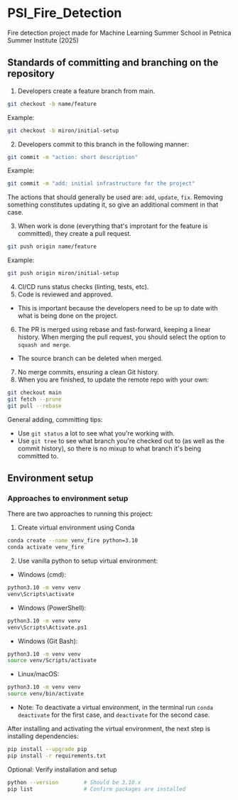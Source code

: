 # PSI_Fire_Detection
Fire detection project made for Machine Learning Summer School in Petnica Summer Institute (2025) 


## Standards of committing and branching on the repository
1. Developers create a feature branch from main.
```bash
git checkout -b name/feature
```
Example:
```bash
git checkout -b miron/initial-setup
```

2. Developers commit to this branch in the following manner:
```bash
git commit -m "action: short description"
```
Example:
```bash
git commit -m "add: initial infrastructure for the project"
```
The actions that should generally be used are: `add`, `update`, `fix`. Removing something constitutes updating it, so give an additional comment in that case.

3. When work is done (everything that's improtant for the feature is committed), they create a pull request.
```bash
git push origin name/feature
```
Example:
```bash
git push origin miron/initial-setup
```
4. CI/CD runs status checks (linting, tests, etc).
5. Code is reviewed and approved.
- This is important because the developers need to be up to date with what is being done on the project.
6. The PR is merged using rebase and fast-forward, keeping a linear history. When merging the pull request, you should select the option to `squash and merge`.
- The source branch can be deleted when merged.
7. No merge commits, ensuring a clean Git history.
8. When you are finished, to update the remote repo with your own:
```bash
git checkout main
git fetch --prune
git pull --rebase
```

General adding, committing tips:
- Use `git status` a lot to see what you're working with.
- Use `git tree` to see what branch you're checked out to (as well as the commit history), so there is no mixup to what branch it's being committed to.


## Environment setup
### Approaches to environment setup
There are two approaches to running this project:
1. Create virtual environment using Conda

```bash 
conda create --name venv_fire python=3.10
conda activate venv_fire
```


2. Use vanilla python to setup virtual environment:
- Windows (cmd):
```bash
python3.10 -m venv venv
venv\Scripts\activate
```
- Windows (PowerShell):
```bash
python3.10 -m venv venv
venv\Scripts\Activate.ps1
```
- Windows (Git Bash):
```bash
python3.10 -m venv venv
source venv/Scripts/activate
```
- Linux/macOS:
```bash
python3.10 -m venv venv
source venv/bin/activate
```

- Note: To deactivate a virtual environment, in the terminal run `conda deactivate` for the first case, and `deactivate` for the second case.

After installing and activating the virtual environment, the next step is installing dependencies:
```bash
pip install --upgrade pip
pip install -r requirements.txt
```

Optional: Verify installation and setup
```bash
python --version        # Should be 3.10.x
pip list                # Confirm packages are installed
```